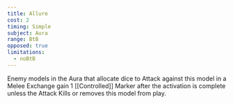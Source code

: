 ```yaml
---
title: Allure
cost: 2
timing: Simple
subject: Aura
range: BtB
opposed: true
limitations:
  - noBtB
---
```

Enemy models in the Aura that allocate dice to Attack against this model in a Melee Exchange gain 1 [[Controlled]] Marker after the activation is complete unless the Attack Kills or removes this model from play.